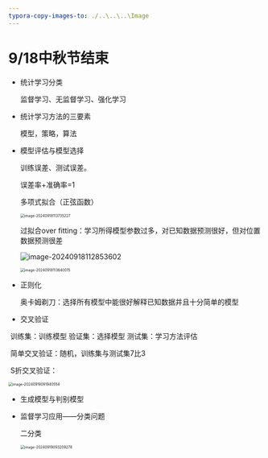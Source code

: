 ```yaml
---
typora-copy-images-to: ./..\..\..\Image
---
```


# 9/18中秋节结束

- 统计学习分类

  监督学习、无监督学习、强化学习

  

- 统计学习方法的三要素

  模型，策略，算法

  

- 模型评估与模型选择

  训练误差、测试误差。

  误差率+准确率=1

  多项式拟合（正弦函数）

  <img src="D:\Typora\Image\image-20240918113735227.png" alt="image-20240918113735227" style="zoom: 50%;" />

  

  过拟合over fitting：学习所得模型参数过多，对已知数据预测很好，但对位置数据预测很差

  ![image-20240918112853602](D:\Typora\Image\image-20240918112853602.png)

  

  

  <img src="D:\Typora\Image\image-20240918113640015.png" alt="image-20240918113640015" style="zoom: 50%;" />

- 正则化

  奥卡姆剃刀：选择所有模型中能很好解释已知数据并且十分简单的模型
  
- 交叉验证

​	训练集：训练模型   验证集：选择模型    测试集：学习方法评估

​	简单交叉验证：随机，训练集与测试集7比3

​	S折交叉验证：

<img src="D:\Typora\Image\image-20240919091940554.png" alt="image-20240919091940554" style="zoom:50%;" />



- 生成模型与判别模型

- 监督学习应用——分类问题

  二分类

  <img src="D:\Typora\Image\image-20240919093209278.png" alt="image-20240919093209278" style="zoom: 50%;" />

  

  

  

